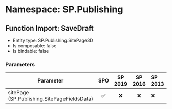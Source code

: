 # Namespace: SP.Publishing

## Function Import: SaveDraft

- Entity type: SP.Publishing.SitePage3D
- Is composable: false
- Is bindable: false

### Parameters

Parameter | SPO | SP 2019 | SP 2016 | SP 2013
----------|:---:|:-------:|:-------:|:-------
sitePage (SP.Publishing.SitePageFieldsData) | ✅ | ❌ | ❌ | ❌
